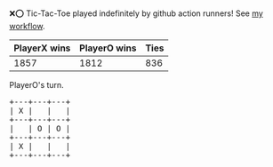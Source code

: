 :x::o: Tic-Tac-Toe played indefinitely by github action runners! See [my workflow](.github/workflows/play.yaml).

|PlayerX wins|PlayerO wins|Ties|
|-|-|-|
|1857|1812|836|

PlayerO's turn.

<pre>
+---+---+---+
| X |   |   |
+---+---+---+
|   | O | O |
+---+---+---+
| X |   |   |
+---+---+---+
</pre>